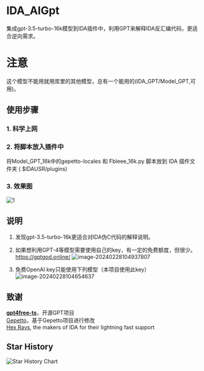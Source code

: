 # IDA_AIGpt
集成gpt-3.5-turbo-16k模型到IDA插件中，利用GPT来解释IDA反汇编代码，更适合逆向需求。
# 注意
这个模型不能用就用库里的其他模型，总有一个能用的(IDA_GPT/Model_GPT,可用)。

## 使用步骤
### 1. 科学上网      


### 2. 将脚本放入插件中
将Model_GPT_16k中的gepetto-locales 和 Fbleee_16k.py 脚本放到 IDA 插件文件夹 ( $IDAUSR/plugins)


### 3. 效果图

![1](https://github.com/FBLeee/IDA_GPT/assets/50468890/15271d25-0e8d-4109-8ade-7162ccc3adfb)


## 说明
1. 发现gpt-3.5-turbo-16k更适合对IDA伪C代码的解释说明。    

2. 如果想利用GPT-4等模型需要使用自己的key，有一定的免费额度，但很少。https://gptgod.online/
 ![image-20240228104937807](https://github.com/FBLeee/IDA_GPT/assets/50468890/ff79dc59-2807-49ff-97b7-abcebc9f5f6e)
3. 免费OpenAI key只能使用下列模型（本项目使用此key）
![image-20240228104654637](https://github.com/FBLeee/IDA_GPT/assets/50468890/39a4cd83-4f10-4e17-889a-9557a7472dfd)





## 致谢

**[gpt4free-ts](https://github.com/xiangsx/gpt4free-ts)**，开源GPT项目  
[Gepetto](https://github.com/JusticeRage/Gepetto)，基于Gepetto项目进行修改  
[Hex Rays](https://hex-rays.com/), the makers of IDA for their lightning fast support  

## Star History

![Star History Chart](https://api.star-history.com/svg?repos=FBLeee/IDA_GPT&type=Date)
